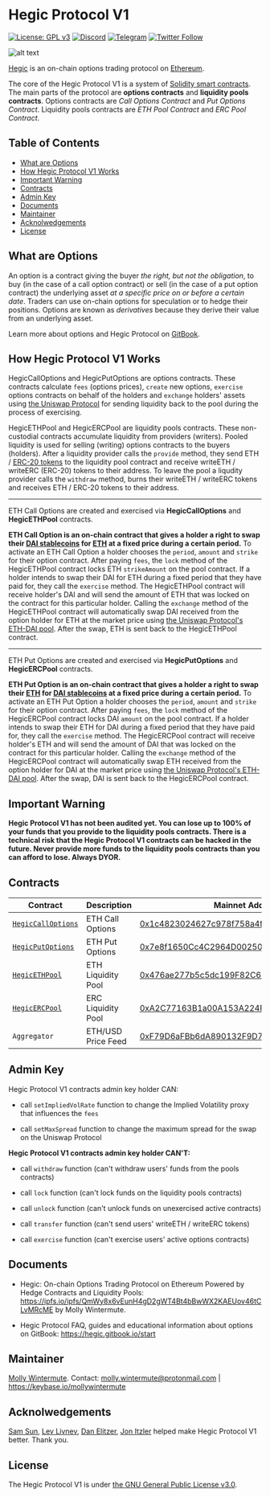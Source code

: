 # Hegic Protocol V1

[![License: GPL v3](https://img.shields.io/badge/License-GPLv3-blue.svg)](https://www.gnu.org/licenses/gpl-3.0) [![Discord](https://img.shields.io/discord/679629806043660298?color=768AD4&label=Discord&logo=discord&logoColor=768AD4)](https://discordapp.com/channels/679629806043660298/) [![Telegram](https://img.shields.io/badge/chat-on%20Telegram-9cf.svg)](https://t.me/HegicOptions) [![Twitter Follow](https://img.shields.io/twitter/follow/HegicOptions?style=social)](https://twitter.com/HegicOptions)

![alt text](https://i.imgur.com/7zMA5pp.png)


[Hegic](https://www.hegic.co) is an on-chain options trading protocol on [Ethereum](https://github.com/ethereum).

The core of the Hegic Protocol V1 is a system of [Solidity smart contracts](https://github.com/ethereum/solidity). The main parts of the protocol are **options contracts** and **liquidity pools contracts**. Options contracts are *Call Options Contract* and *Put Options Contract*. Liquidity pools contracts are *ETH Pool Contract* and *ERC Pool Contract*.

## Table of Contents

 - [What are Options](#what-are-options)
 - [How Hegic Protocol V1 Works](#how-hegic-protocol-v1-works)
 - [Important Warning](#important-warning)
 - [Contracts](#contracts)
 - [Admin Key](#admin-key)
 - [Documents](#documents)
 - [Maintainer](#maintainer)
 - [Acknolwedgements](#acknolwedgements)
 - [License](#license)

## What are Options

An option is a contract giving the buyer *the right, but not the obligation*, to buy (in the case of a call option contract) or sell (in the case of a put option contract) the underlying asset *at a specific price on or before a certain date*. Traders can use on-chain options for speculation or to hedge their positions. Options are known as *derivatives* because they derive their value from an underlying asset. 

Learn more about options and Hegic Protocol on [GitBook](https://hegic.gitbook.io/start/).

## How Hegic Protocol V1 Works

HegicCallOptions and HegicPutOptions are options contracts. These contracts calculate `fees` (options prices), `create` new options, `exercise` options contracts on behalf of the holders and `exchange` holders' assets using [the Uniswap Protocol](https://github.com/Uniswap) for sending liquidity back to the pool during the process of exercising.

HegicETHPool and HegicERCPool are liquidity pools contracts. These non-custodial contracts accumulate liquidity from providers (writers). Pooled liquidity is used for selling (writing) options contracts to the buyers (holders). After a liquidity provider calls the `provide` method, they send ETH / [ERC-20 tokens](https://eips.ethereum.org/EIPS/eip-20) to the liquidity pool contract and receive writeETH / writeERC (ERC-20) tokens to their address. To leave the pool a liqudity provider calls the `withdraw` method, burns their writeETH / writeERC tokens and receives ETH / ERC-20 tokens to their address.

------------------------------

ETH Call Options are created and exercised via **HegicCallOptions** and **HegicETHPool** contracts.

**ETH Call Option is an on-chain contract that gives a holder a right to swap their [DAI stablecoins](https://github.com/makerdao/dss) for [ETH](https://ethereum.org/eth/) at a fixed price during a certain period.** To activate an ETH Call Option a holder chooses the `period`, `amount` and `strike`  for their option contract. After paying `fees`, the `lock` method of the HegicETHPool contract locks ETH `strikeAmount` on the pool contract. If a holder intends to swap their DAI for ETH during a fixed period that they have paid for, they call the `exercise` method. The HegicETHPool contract will receive holder's DAI and will send the amount of ETH that was locked on the contract for this particular holder. Calling the `exchange` method of the HegicETHPool contract will automatically swap DAI received from the option holder for ETH at the market price using [the Uniswap Protocol's ETH-DAI pool](https://uniswap.info/token/0x6b175474e89094c44da98b954eedeac495271d0f). After the swap, ETH is sent back to the HegicETHPool contract.

------------------------------

ETH Put Options are created and exercised via **HegicPutOptions** and **HegicERCPool** contracts.

**ETH Put Option is an on-chain contract that gives a holder a right to swap their [ETH](https://ethereum.org/eth/) for [DAI stablecoins](https://github.com/makerdao/dss) at a fixed price during a certain period.** To activate an ETH Put Option a holder chooses the `period`, `amount` and `strike` for their option contract. After paying `fees`, the `lock` method of the HegicERCPool contract locks DAI `amount` on the pool contract. If a holder intends to swap their ETH for DAI during a fixed period that they have paid for, they call the `exercise` method. The HegicERCPool contract will receive holder's ETH and will send the amount of DAI that was locked on the contract for this particular holder. Calling the `exchange` method of the HegicERCPool contract will automatically swap ETH received from the option holder for DAI at the market price using [the Uniswap Protocol's ETH-DAI pool](https://uniswap.info/token/0x6b175474e89094c44da98b954eedeac495271d0f). After the swap, DAI is sent back to the HegicERCPool contract.

## Important Warning

**Hegic Protocol V1 has not been audited yet. You can lose up to 100% of your funds that you provide to the liquidity pools contracts. There is a technical risk that the Hegic Protocol V1 contracts can be hacked in the future. Never provide more funds to the liquidity pools contracts than you can afford to lose. Always DYOR.**

## Contracts

|Contract|Description|Mainnet Address|
|---|---|---|
|[`HegicCallOptions`](https://github.com/hegic/hegic-contracts-v1/blob/master/HegicCallOptions.sol)|ETH Call Options|[0x1c4823024627c978f758a4f2f67d7eae94838b04](https://etherscan.io/address/0x1c4823024627c978f758a4f2f67d7eae94838b04)|
|[`HegicPutOptions`](https://github.com/hegic/hegic-contracts-v1/blob/master/HegicPutOptions.sol)|ETH Put Options|[0x7e8f1650Cc4C2964D00250e2bC5c84a409348152](https://etherscan.io/address/0x7e8f1650Cc4C2964D00250e2bC5c84a409348152)|
|[`HegicETHPool`](https://github.com/hegic/hegic-contracts-v1/blob/master/HegicETHPool.sol)|ETH Liquidity Pool|[0x476ae277b5c5dc199F82C681989b8021fD9d8D50](https://etherscan.io/address/0x476ae277b5c5dc199F82C681989b8021fD9d8D50)|
|[`HegicERCPool`](https://github.com/hegic/hegic-contracts-v1/blob/master/HegicERCPool.sol)|ERC Liquidity Pool|[0xA2C77163B1a00A153A224F3f0b6b0e5cd19524ed](https://etherscan.io/address/0xA2C77163B1a00A153A224F3f0b6b0e5cd19524ed)|
|`Aggregator`|ETH/USD Price Feed|[0xF79D6aFBb6dA890132F9D7c355e3015f15F3406F](https://etherscan.io/address/0xF79D6aFBb6dA890132F9D7c355e3015f15F3406F)|


## Admin Key

Hegic Protocol V1 contracts admin key holder CAN:

* call `setImpliedVolRate` function to change the Implied Volatility proxy that influences the `fees`

* call `setMaxSpread` function to change the maximum spread for the swap on the Uniswap Protocol


**Hegic Protocol V1 contracts admin key holder CAN'T:**

* call `withdraw` function (can't withdraw users' funds from the pools contracts)

* call `lock` function (can't lock funds on the liquidity pools contracts)

* call `unlock` function (can't unlock funds on unexercised active contracts)

* call `transfer` function (can't send users' writeETH / writeERC tokens)

* call `exercise` function (can't exercise  users' active options contracts)


## Documents

* Hegic: On-chain Options Trading Protocol on Ethereum Powered by Hedge Contracts and Liquidity Pools: https://ipfs.io/ipfs/QmWy8x6vEunH4gD2gWT4Bt4bBwWX2KAEUov46tCLvMRcME by Molly Wintermute.

* Hegic Protocol FAQ, guides and educational information about options on GitBook: https://hegic.gitbook.io/start

## Maintainer

[Molly Wintermute](https://github.com/0mllwntrmt3). Contact: molly.wintermute@protonmail.com | https://keybase.io/mollywintermute

## Acknolwedgements

[Sam Sun](https://github.com/samczsun), [Lev Livnev](https://github.com/livnev), [Dan Elitzer](https://github.com/delitzer), [Jon Itzler](https://github.com/itzler) helped make Hegic Protocol V1 better. Thank you.

## License

The Hegic Protocol V1 is under [the GNU General Public License v3.0](https://www.gnu.org/licenses/gpl-3.0).
